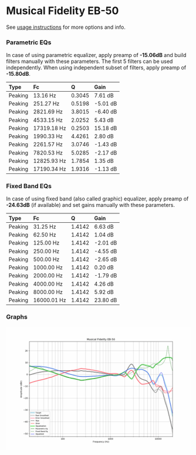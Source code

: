 # Musical Fidelity EB-50
See [usage instructions](https://github.com/jaakkopasanen/AutoEq#usage) for more options and info.

### Parametric EQs
In case of using parametric equalizer, apply preamp of **-15.06dB** and build filters manually
with these parameters. The first 5 filters can be used independently.
When using independent subset of filters, apply preamp of **-15.80dB**.

| Type    | Fc          |      Q | Gain     |
|:--------|:------------|:-------|:---------|
| Peaking | 13.16 Hz    | 0.3045 | 7.61 dB  |
| Peaking | 251.27 Hz   | 0.5198 | -5.01 dB |
| Peaking | 2821.69 Hz  | 3.8015 | -6.40 dB |
| Peaking | 4533.15 Hz  | 2.0252 | 5.43 dB  |
| Peaking | 17319.18 Hz | 0.2503 | 15.18 dB |
| Peaking | 1990.33 Hz  | 4.4261 | 2.80 dB  |
| Peaking | 2261.57 Hz  | 3.0746 | -1.43 dB |
| Peaking | 7820.53 Hz  | 5.0285 | -2.17 dB |
| Peaking | 12825.93 Hz | 1.7854 | 1.35 dB  |
| Peaking | 17190.34 Hz | 1.9316 | -1.13 dB |

### Fixed Band EQs
In case of using fixed band (also called graphic) equalizer, apply preamp of **-24.63dB**
(if available) and set gains manually with these parameters.

| Type    | Fc          |      Q | Gain     |
|:--------|:------------|:-------|:---------|
| Peaking | 31.25 Hz    | 1.4142 | 6.63 dB  |
| Peaking | 62.50 Hz    | 1.4142 | 1.04 dB  |
| Peaking | 125.00 Hz   | 1.4142 | -2.01 dB |
| Peaking | 250.00 Hz   | 1.4142 | -4.55 dB |
| Peaking | 500.00 Hz   | 1.4142 | -2.65 dB |
| Peaking | 1000.00 Hz  | 1.4142 | 0.20 dB  |
| Peaking | 2000.00 Hz  | 1.4142 | -1.79 dB |
| Peaking | 4000.00 Hz  | 1.4142 | 4.26 dB  |
| Peaking | 8000.00 Hz  | 1.4142 | 5.92 dB  |
| Peaking | 16000.01 Hz | 1.4142 | 23.80 dB |

### Graphs
![](./Musical%20Fidelity%20EB-50.png)